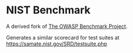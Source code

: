 # NIST Benchmark
A derived fork of <a href="https://www.owasp.org/index.php/Benchmark">The OWASP Benchmark Project</a>.

Generates a similar scorecard for test suites at https://samate.nist.gov/SRD/testsuite.php


